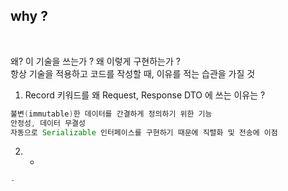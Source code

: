 <h2> why ? </h2><br>

왜? 이 기술을 쓰는가 ? 왜 이렇게 구현하는가 ? <br>
항상 기술을 적용하고 코드를 작성할 때, 이유를 적는 습관을 가질 것 <br>

1. Record 키워드를 왜 Request, Response DTO 에 쓰는 이유는 ?
```java
불변(immutable)한 데이터를 간결하게 정의하기 위한 기능
안정성, 데이터 무결성 
자동으로 Serializable 인터페이스를 구현하기 때문에 직렬화 및 전송에 이점
```

2. -
```java
-
```

